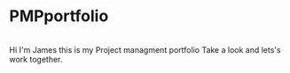 # PMPportfolio
\
Hi I'm James this is my Project managment portfolio
Take a look and lets's work together.

